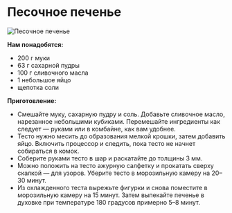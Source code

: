 # Песочное печенье
![Песочное печенье](/images/Kulinar/Vipechka/pesochnoe_pechenye.jpg 'Песочное печенье')

**Нам понадобятся:**

- 200 г муки
- 63 г сахарной пудры
- 100 г сливочного масла
- 1 небольшое яйцо
- щепотка соли

**Приготовление:**

- Смешайте муку, сахарную пудру и соль. Добавьте сливочное масло, нарезанное небольшими кубиками. Перемешайте ингредиенты как следует — руками или в комбайне, как вам удобнее.
- Тесто нужно месить до образования мелкой крошки, затем добавить яйцо. Включить процессор и следить, пока тесто не начнет собираться в комок.
- Соберите руками тесто в шар и раскатайте до толщины 3 мм.
- Можно положить на тесто ажурную салфетку и прокатать сверху скалкой — для узоров. Уберите тесто в морозильную камеру на 20–30 минут.
- Из охлажденного теста вырежьте фигурки и снова поместите в морозильную камеру на 15 минут. Затем выпекайте печенье в духовке при температуре 180 градусов примерно 5–8 минут.

